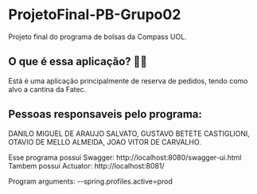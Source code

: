 # ProjetoFinal-PB-Grupo02
Projeto final do programa de bolsas da Compass UOL.

O que é essa aplicação? 🍔🥤
----------------------------

Está é uma aplicação principalmente de reserva de pedidos, tendo como alvo a cantina da Fatec.

Pessoas responsaveis pelo programa:
---------------------------------------

DANILO MIGUEL DE ARAUJO SALVATO, 
GUSTAVO BETETE CASTIGLIONI, 
OTAVIO DE MELLO ALMEIDA, 
JOAO VITOR DE CARVALHO.

Esse programa possui Swagger: http://localhost:8080/swagger-ui.html
Tambem possui Actuator: http://localhost:8081/

Program arguments: --spring.profiles.active=prod

